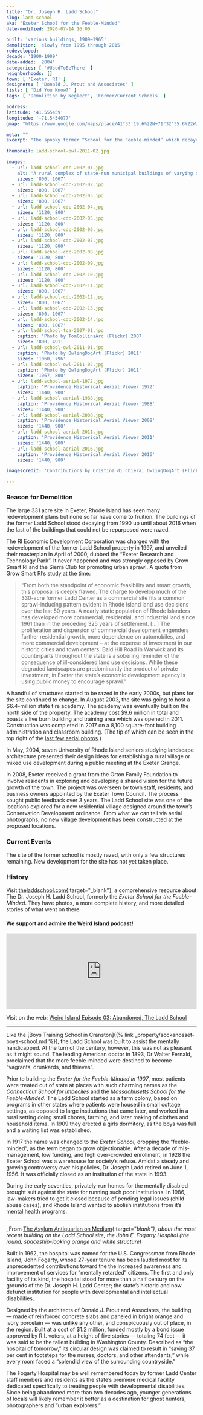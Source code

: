 ```yaml
---
title: "Dr. Joseph H. Ladd School"
slug: ladd-school
aka: "Exeter School for the Feeble-Minded"
date-modified: 2020-07-14 16:00

built: 'various buildings, 1909–1965'
demolition: 'slowly from 1995 through 2015'
redeveloped: 
decade: '1900-1909'
date-added: '2004'
categories: [ '#UsedToBeThere' ]
neighborhoods: []
town: [ 'Exeter, RI' ]
designers: [ 'Donald J. Prout and Associates' ]
lists: [ 'Did You Know?' ]
tags: [ 'Demolition by Neglect', 'Former/Current Schools' ]

address:
latitude: '41.555459'
longitude: '-71.5454077'
gmap: "https://www.google.com/maps/place/41°33'19.6%22N+71°32'35.6%22W/@41.555459,-71.5454077,670m/data=!3m2!1e3!4b1!4m14!1m7!3m6!1s0x0:0x0!2zNDHCsDMzJzI1LjIiTiA3McKwMzInNDIuMCJX!3b1!8m2!3d41.557!4d-71.545!3m5!1s0x0:0x0!7e2!8m2!3d41.5554545!4d-71.543219"

meta: ""
excerpt: "The spooky former “School for the Feeble-minded” which decayed for 20 years before being slowly razed building by building."

thumbnail: ladd-school-owl-2011-02.jpg

images:
  - url: ladd-school-cdc-2002-01.jpg
    alt: 'A rural complex of state-run municipal buildings of varying designs to house children and adults ith mental disabilities at a time when these differences were thought to be deficiencies'
    sizes: '800, 1067'
  - url: ladd-school-cdc-2002-02.jpg
    sizes: '800, 1067'
  - url: ladd-school-cdc-2002-03.jpg
    sizes: '800, 1067'
  - url: ladd-school-cdc-2002-04.jpg
    sizes: '1120, 800'
  - url: ladd-school-cdc-2002-05.jpg
    sizes: '1120, 800'
  - url: ladd-school-cdc-2002-06.jpg
    sizes: '1120, 800'
  - url: ladd-school-cdc-2002-07.jpg
    sizes: '1120, 800'
  - url: ladd-school-cdc-2002-08.jpg
    sizes: '1120, 800'
  - url: ladd-school-cdc-2002-09.jpg
    sizes: '1120, 800'
  - url: ladd-school-cdc-2002-10.jpg
    sizes: '1120, 800'
  - url: ladd-school-cdc-2002-11.jpg
    sizes: '800, 1067'
  - url: ladd-school-cdc-2002-12.jpg
    sizes: '800, 1067'
  - url: ladd-school-cdc-2002-13.jpg
    sizes: '800, 1067'
  - url: ladd-school-cdc-2002-14.jpg
    sizes: '800, 1067'
  - url: ladd-school-tca-2007-01.jpg
    caption: 'Photo by TomCollinsArc (Flickr) 2007'
    sizes: '800, 491'
  - url: ladd-school-owl-2011-01.jpg
    caption: 'Photo by OwlingDogArt (Flickr) 2011'
    sizes: '1060, 796'
  - url: ladd-school-owl-2011-02.jpg
    caption: 'Photo by OwlingDogArt (Flickr) 2011'
    sizes: '1067, 800'
  - url: ladd-school-aerial-1972.jpg
    caption: 'Providence Historical Aerial Viewer 1972'
    sizes: '1440, 900'
  - url: ladd-school-aerial-1988.jpg
    caption: 'Providence Historical Aerial Viewer 1988'
    sizes: '1440, 900'
  - url: ladd-school-aerial-2008.jpg
    caption: 'Providence Historical Aerial Viewer 2008'
    sizes: '1440, 900'
  - url: ladd-school-aerial-2011.jpg
    caption: 'Providence Historical Aerial Viewer 2011'
    sizes: '1440, 900'
  - url: ladd-school-aerial-2016.jpg
    caption: 'Providence Historical Aerial Viewer 2016'
    sizes: '1440, 900'

imagescredit: 'Contributions by Cristina di Chiera, OwlingDogArt (Flickr), TomCollinsArc (Flickr), and aerials from the Providence Historical Aerial Viewer'

---
```


### Reason for Demolition

The large 331 acre site in Exeter, Rhode Island has seen many redevelopment plans but none so far have come to fruition. The buildings of the former Ladd School stood decaying from 1990 up until about 2016 when the last of the buildings that could not be repurposed were razed.

The RI Economic Development Corporation was charged with the redevelopment of the former Ladd School property in 1997, and unveiled their masterplan in April of 2000, dubbed the “Exeter Research and Technology Park”. It never happened and was strongly opposed by Grow Smart RI and the Sierra Club for promoting urban sprawl. A quote from Grow Smart RI’s study at the time:

> “From both the standpoint of economic feasibility and smart growth, this proposal is deeply flawed. The charge to develop much of the 330-acre former Ladd Center as a commercial site fits a common sprawl-inducing pattern evident in Rhode Island land use decisions over the last 50 years. A nearly static population of Rhode Islanders has developed more commercial, residential, and industrial land since 1961 than in the preceding 325 years of settlement. […] The proliferation and dispersion of commercial development engenders further residential growth, more dependence on automobiles, and more commercial development – at the expense of investment in our historic cities and town centers. Bald Hill Road in Warwick and its counterparts throughout the state is a sobering reminder of the consequence of ill-considered land use decisions. While these degraded landscapes are predominantly the product of private investment, in Exeter the state’s economic development agency is using public money to encourage sprawl.”

A handful of structures started to be razed in the early 2000s, but plans for the site continued to change. In August 2003, the site was going to host a $6.4-million state fire academy. The academy was eventually built on the north side of the property. The academy cost $9.6 million in total and boasts a live burn building and training area which was opened in 2011. Construction was completed in 2017 on a 8,100 square-foot building administration and classroom building. (The tip of which can be seen in the top right of the [last few aerial photos](#photo-ladd-school-aerial-2011).)

In May, 2004, seven University of Rhode Island seniors studying landscape architecture presented their design ideas for establishing a rural village or mixed use development during a public meeting at the Exeter Grange. 

In 2008, Exeter received a grant from the Orton Family Foundation to involve residents in exploring and developing a shared vision for the future growth of the town. The project was overseen by town staff, residents, and business owners appointed by the Exeter Town Council. The process sought public feedback over 3 years. The Ladd School site was one of the locations explored for a new residential village designed around the town’s Conservation Development ordinance. From what we can tell via aerial photographs, no new village development has been constructed at the proposed locations.


### Current Events

The site of the former school is mostly razed, with only a few structures remaining. New development for the site has not yet taken place.


### History

Visit [theladdschool.com](//theladdschool.com){:target="_blank"}, a comprehensive resource about The Dr. Joseph H. Ladd School, formerly the _Exeter School for the Feeble-Minded_. They have photos, a more complete history, and more detailed stories of what went on there.

#### We support and admire the Weird Island podcast! 
<iframe height="200px" width="100%" frameborder="no" scrolling="no" seamless src="https://player.simplecast.com/b79302ca-936c-4df9-9fc2-ed1be3586845?dark=false"></iframe>

Visit on the web: [Weird Island Episode 03: Abandoned, The Ladd School](//weird-island.simplecast.com/episodes/abandoned-the-ladd-school)

***

Like the [Boys Training School in Cranston]({% link _property/sockanosset-boys-school.md %}), the Ladd School was built to assist the mentally handicapped. At the turn of the century, however, this was not as pleasant as it might sound. The leading American doctor in 1893, Dr Walter Fernald, proclaimed that the more feeble-minded were destined to become “vagrants, drunkards, and thieves”.

Prior to building the _Exeter for the Feeble-Minded in 1907_, most patients were treated out of state at places with such charming names as the _Connecticut School for Imbeciles_ and the _Massachusetts School for the Feeble-Minded_. The Ladd School started as a farm colony, based on programs in other states where patients were housed in small cottage settings, as opposed to large institutions that came later, and worked in a rural setting doing small chores, farming, and later making of clothes and household items. In 1909 they erected a girls dormitory, as the boys was full and a waiting list was established.

In 1917 the name was changed to the _Exeter School_, dropping the “feeble-minded”, as the term began to grow objectionable. After a decade of mis-management, low funding, and high over-crowded enrollment, in 1928 the Exeter School was a warehouse for society’s refuse. Amidst a steady and growing controversy over his policies, Dr. Joseph Ladd retired on June 1, 1956. It was officially closed as an institution of the state in 1993. 

During the early seventies, privately-run homes for the mentally disabled brought suit against the state for running such poor institutions. In 1986, law-makers tried to get it closed because of pending legal issues (child abuse cases), and Rhode Island wanted to abolish institutions from it’s mental health programs.

***

_From [The Asylum Antiquarian on Medium](//medium.com/the-asylum-antiquarian/the-fall-of-an-icon-the-end-of-an-era-fa20b9fb7885){:target="_blank"}, about the most recent building on the Ladd School site, the John E. Fogarty Hospital (the round, spaceship-looking orange and white structure)_

Built in 1962, the hospital was named for the U.S. Congressman from Rhode Island, John Fogarty, whose 27-year tenure has been lauded most for its unprecedented contributions toward the the increased awareness and improvement of services for “mentally retarded” citizens. The first and only facility of its kind, the hospital stood for more than a half century on the grounds of the Dr. Joseph H. Ladd Center; the state’s historic and now defunct institution for people with developmental and intellectual disabilities.

Designed by the architects of Donald J. Prout and Associates, the building — made of reinforced concrete slabs and paneled in bright orange and ivory porcelain — was unlike any other, and conspicuously out of place, in the region. Built at a cost of $1.2 million, funded mostly by a bond issue approved by R.I. voters, at a height of five stories — totaling 74 feet — it was said to be the tallest building in Washington County. Described as “the hospital of tomorrow,” its circular design was claimed to result in “saving 37 per cent in footsteps for the nurses, doctors, and other attendants,” while every room faced a “splendid view of the surrounding countryside.”

The Fogarty Hospital may be well remembered today by former Ladd Center staff members and residents as the state’s premiere medical facility dedicated specifically to treating people with developmental disabilities. Since being abandoned more than two decades ago, younger generations of locals will likely remember it better as a destination for ghost hunters, photographers and “urban explorers.”
